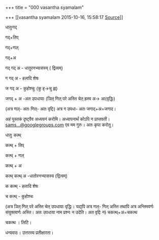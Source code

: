 +++
title = "000 vasantha syamalam"

+++
[[vasantha syamalam	2015-10-16, 15:58:17 [Source](https://groups.google.com/g/samskrita/c/4_zdqlIXrsQ)]]



धातुःगद्

गद्+तिप्

गद्+णल्

गद्+अ

गद् गद् अ - धातुरनभ्यासस्य् ( द्वित्वम्)

ग गद् अ - हलादि शेषः

ज गद् अ - कुहोश्चुः (कु ह्->चु झ्)

जगद् + अ -अत उपधायाः (ञित् णित् परे अस्ति चेत् ह्रस्व अ-> आ(वृद्धिः)

(अत्र णल्- अतः णित्- अतः वृद्दिः) अत्र ग उपधा- अतः जगाद्+अ=जगाद।

  

अहं पुस्तकं दृष्ट्वैव अध्ययनं करोमि। अध्यापनार्थं कोऽपि न प्राप्तवती। [sams...@googlegroups.com]() एव मम गुरुः। अतः कृपा करोतु।

  

धातुः कत्थ्

कत्थ् + तिप्

कत्थ् + णल्

कत्थ् + अ

कत्थ् कत्थ् अ -धातोरनभ्यासस्य (द्वित्वम्)

क कत्थ् - हलादि शेषः

च कत्थ् - कुहोश्चः

(अत्र ञित् णित् परे अस्ति चेत् उपधायाः वृद्धिः। यद्यपि अत्र णल्- णित् अस्ति तथापि अत्र अन्तिमवर्णः संयुक्तवर्णः अस्ति। अतः उपधाया नाम प्रश्नः न उदेति। अत वृद्दिः न) चकत्थ्+अ=चकत्थ

चकत्थ । लिटि।

  

धन्यवादः। उत्तरस्य प्रतीक्षारता।

